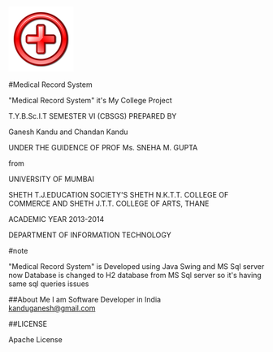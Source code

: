 
![](https://github.com/GaneshKandu/MedicalRS/blob/master/MedicalRS-src/Image/medical_logo.png)

#Medical Record System

"Medical Record System" it's My College Project

T.Y.B.Sc.I.T SEMESTER VI (CBSGS)
PREPARED BY

Ganesh Kandu
and
Chandan Kandu

UNDER THE GUIDENCE 
OF
PROF Ms. SNEHA M. GUPTA

from

UNIVERSITY OF MUMBAI

SHETH T.J.EDUCATION SOCIETY'S
SHETH N.K.T.T. COLLEGE OF COMMERCE
AND SHETH J.T.T. COLLEGE OF ARTS, THANE

ACADEMIC YEAR 2013-2014

DEPARTMENT OF INFORMATION TECHNOLOGY

#note

"Medical Record System" is Developed using Java Swing and MS Sql server
now Database is changed to H2 database from MS Sql server
so it's having same sql queries issues

##About Me
I am Software Developer in India<br/>
[kanduganesh@gmail.com](mailto:kanduganesh@gmail.com?subject=MedicalRS:)

##LICENSE

Apache License

